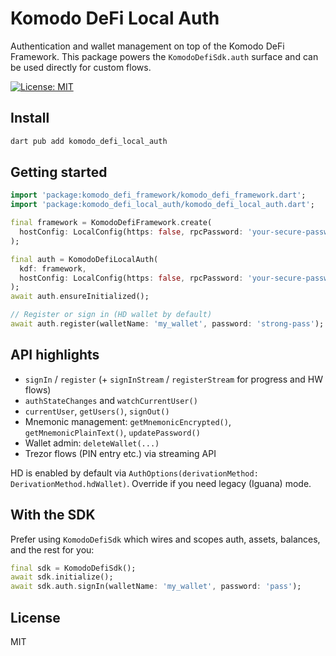 # Komodo DeFi Local Auth

Authentication and wallet management on top of the Komodo DeFi Framework. This package powers the `KomodoDefiSdk.auth` surface and can be used directly for custom flows.

[![License: MIT][license_badge]][license_link]

## Install

```sh
dart pub add komodo_defi_local_auth
```

## Getting started

```dart
import 'package:komodo_defi_framework/komodo_defi_framework.dart';
import 'package:komodo_defi_local_auth/komodo_defi_local_auth.dart';

final framework = KomodoDefiFramework.create(
  hostConfig: LocalConfig(https: false, rpcPassword: 'your-secure-password'),
);

final auth = KomodoDefiLocalAuth(
  kdf: framework,
  hostConfig: LocalConfig(https: false, rpcPassword: 'your-secure-password'),
);
await auth.ensureInitialized();

// Register or sign in (HD wallet by default)
await auth.register(walletName: 'my_wallet', password: 'strong-pass');
```

## API highlights

- `signIn` / `register` (+ `signInStream` / `registerStream` for progress and HW flows)
- `authStateChanges` and `watchCurrentUser()`
- `currentUser`, `getUsers()`, `signOut()`
- Mnemonic management: `getMnemonicEncrypted()`, `getMnemonicPlainText()`, `updatePassword()`
- Wallet admin: `deleteWallet(...)`
- Trezor flows (PIN entry etc.) via streaming API

HD is enabled by default via `AuthOptions(derivationMethod: DerivationMethod.hdWallet)`. Override if you need legacy (Iguana) mode.

## With the SDK

Prefer using `KomodoDefiSdk` which wires and scopes auth, assets, balances, and the rest for you:

```dart
final sdk = KomodoDefiSdk();
await sdk.initialize();
await sdk.auth.signIn(walletName: 'my_wallet', password: 'pass');
```

## License

MIT

[license_badge]: https://img.shields.io/badge/license-MIT-blue.svg
[license_link]: https://opensource.org/licenses/MIT
